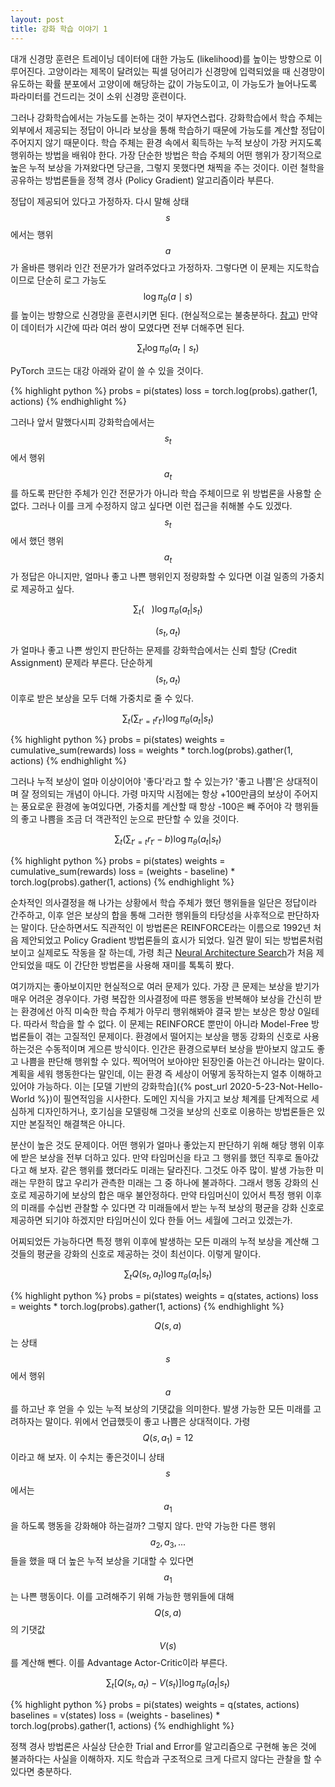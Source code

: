 ```yaml
---
layout: post
title: 강화 학습 이야기 1
---
```


대개 신경망 훈련은 트레이닝 데이터에 대한 가능도 (likelihood)를 높이는 방향으로 이루어진다. 고양이라는 제목이 달려있는 픽셀 덩어리가 신경망에 입력되었을 때 신경망이 유도하는 확률 분포에서 고양이에 해당하는 값이 가능도이고, 이 가능도가 늘어나도록 파라미터를 건드리는 것이 소위 신경망 훈련이다. 

그러나 강화학습에서는 가능도를 논하는 것이 부자연스럽다. 강화학습에서 학습 주체는 외부에서 제공되는 정답이 아니라 보상을 통해 학습하기 때문에 가능도를 계산할 정답이 주어지지 않기 때문이다. 학습 주체는 환경 속에서 획득하는 누적 보상이 가장 커지도록 행위하는 방법을 배워야 한다. 가장 단순한 방법은 학습 주체의 어떤 행위가 장기적으로 높은 누적 보상을 가져왔다면 당근을, 그렇지 못했다면 채찍을 주는 것이다. 이런 철학을 공유하는 방법론들을 정책 경사 (Policy Gradient) 알고리즘이라 부른다.

정답이 제공되어 있다고 가정하자. 다시 말해 상태 $$s$$ 에서는 행위 $$a$$ 가 올바른 행위라 인간 전문가가 알려주었다고 가정하자. 그렇다면 이 문제는 지도학습이므로 단순히 로그 가능도 $$\log \pi_{\theta} (a \mid s)$$를 높이는 방향으로 신경망을 훈련시키면 된다. (현실적으로는 불충분하다. [참고](http://proceedings.mlr.press/v15/ross11a/ross11a.pdf)) 만약 이 데이터가 시간에 따라 여러 쌍이 모였다면 전부 더해주면 된다.

$$\sum_t  \log \pi_{\theta} (a_t \mid s_t)$$

PyTorch 코드는 대강 아래와 같이 쓸 수 있을 것이다.

{% highlight python %}
probs = pi(states)
loss = torch.log(probs).gather(1, actions)
{% endhighlight %}

그러나 앞서 말했다시피 강화학습에서는 $$s_t$$ 에서 행위 $$a_t$$ 를 하도록 판단한 주체가 인간 전문가가 아니라 학습 주체이므로 위 방법론을 사용할 순 없다. 그러나 이를 크게 수정하지 않고 싶다면 이런 접근을 취해볼 수도 있겠다. $$s_t$$에서 했던 행위 $$a_t$$가 정답은 아니지만, 얼마나 좋고 나쁜 행위인지 정량화할 수 있다면 이걸 일종의 가중치로 제공하고 싶다.

$$\sum_t (\ \ \ ) \log \pi_{\theta}(a_t|s_t)$$

$$(s_t, a_t)$$ 가 얼마나 좋고 나쁜 쌍인지 판단하는 문제를 강화학습에서는 신뢰 할당 (Credit Assignment) 문제라 부른다. 단순하게  $$(s_t, a_t)$$ 이후로 받은 보상을 모두 더해 가중치로 줄 수 있다.

$$\sum_t (\sum_{t'=t} r_{t'}) \log \pi_{\theta}(a_t|s_t)$$

{% highlight python %}
probs = pi(states)
weights = cumulative_sum(rewards)
loss = weights * torch.log(probs).gather(1, actions)
{% endhighlight %}

그러나 누적 보상이 얼마 이상이어야 '좋다'라고 할 수 있는가? '좋고 나쁨'은 상대적이며 잘 정의되는 개념이 아니다. 가령 마지막 시점에는 항상 +100만큼의 보상이 주어지는 풍요로운 환경에 놓여있다면, 가중치를 계산할 때 항상 -100은 빼 주어야 각 행위들의 좋고 나쁨을 조금 더 객관적인 눈으로 판단할 수 있을 것이다.

$$\sum_t (\sum_{t'=t} r_{t'} - b) \log \pi_{\theta}(a_t|s_t)$$

{% highlight python %}
probs = pi(states)
weights = cumulative_sum(rewards)
loss = (weights - baseline) * torch.log(probs).gather(1, actions)
{% endhighlight %}

순차적인 의사결정을 해 나가는 상황에서 학습 주체가 했던 행위들을 일단은 정답이라 간주하고, 이후 얻은 보상의 합을 통해 그러한 행위들의 타당성을 사후적으로 판단하자는 말이다. 단순하면서도 직관적인 이 방법론은 REINFORCE라는 이름으로 1992년 처음 제안되었고 Policy Gradient 방법론들의 효시가 되었다. 일견 말이 되는 방법론처럼 보이고 실제로도 작동을 잘 하는데, 가령 최근 [Neural Architecture Search](https://arxiv.org/abs/1611.01578)가 처음 제안되었을 때도 이 간단한 방법론을 사용해 재미를 톡톡히 봤다.

여기까지는 좋아보이지만 현실적으로 여러 문제가 있다. 가장 큰 문제는 보상을 받기가 매우 어려운 경우이다. 가령 복잡한 의사결정에 따른 행동을 반복해야 보상을 간신히 받는 환경에선 아직 미숙한 학습 주체가 아무리 행위해봐야 결국 받는 보상은 항상 0일테다. 따라서 학습을 할 수 없다. 이 문제는 REINFORCE 뿐만이 아니라 Model-Free 방법론들이 겪는 고질적인 문제이다. 환경에서 떨어지는 보상을 행동 강화의 신호로 사용하는것은 수동적이며 게으른 방식이다. 인간은 환경으로부터 보상을 받아보지 않고도 좋고 나쁨을 판단해 행위할 수 있다. 찍어먹어 보아야만 된장인줄 아는건 아니라는 말이다. 계획을 세워 행동한다는 말인데, 이는 환경 즉 세상이 어떻게 동작하는지 얼추 이해하고 있어야 가능하다. 이는 [모델 기반의 강화학습]({% post_url 2020-5-23-Not-Hello-World %})이 필연적임을 시사한다. 도메인 지식을 가지고 보상 체계를 단계적으로 세심하게 디자인하거나, 호기심을 모델링해 그것을 보상의 신호로 이용하는 방법론들은 있지만 본질적인 해결책은 아니다.

분산이 높은 것도 문제이다. 어떤 행위가 얼마나 좋았는지 판단하기 위해 해당 행위 이후에 받은 보상을 전부 더하고 있다. 만약 타임머신을 타고 그 행위를 했던 직후로 돌아갔다고 해 보자. 같은 행위를 했더라도 미래는 달라진다. 그것도 아주 많이. 발생 가능한 미래는 무한히 많고 우리가 관측한 미래는 그 중 하나에 불과하다. 그래서 행동 강화의 신호로 제공하기에 보상의 합은 매우 불안정하다. 만약 타임머신이 있어서 특정 행위 이후의 미래를 수십번 관찰할 수 있다면 각 미래들에서 받는 누적 보상의 평균을 강화 신호로 제공하면 되기야 하겠지만 타임머신이 있다 한들 어느 세월에 그러고 있겠는가. 

어찌되었든 가능하다면 특정 행위 이후에 발생하는 모든 미래의 누적 보상을 계산해 그것들의 평균을 강화의 신호로 제공하는 것이 최선이다. 이렇게 말이다.

$$\sum_t Q(s_t, a_t) \log \pi_{\theta}(a_t|s_t)$$

{% highlight python %}
probs = pi(states)
weights = q(states, actions)
loss = weights * torch.log(probs).gather(1, actions)
{% endhighlight %}

$$Q(s, a)$$는 상태 $$s$$에서 행위 $$a$$를 하고난 후 얻을 수 있는 누적 보상의 기댓값을 의미한다. 발생 가능한 모든 미래를 고려하자는 말이다. 위에서 언급했듯이 좋고 나쁨은 상대적이다. 가령 $$Q(s, a_1)=12$$이라고 해 보자. 이 수치는 좋은것이니 상태 $$s$$에서는 $$a_1$$을 하도록 행동을 강화해야 하는걸까? 그렇지 않다. 만약 가능한 다른 행위 $$a_2, a_3, ...$$ 들을 했을 때 더 높은 누적 보상을 기대할 수 있다면 $$a_1$$는 나쁜 행동이다. 이를 고려해주기 위해 가능한 행위들에 대해 $$Q(s, a)$$의 기댓값 $$V(s)$$를 계산해 뺀다. 이를 Advantage Actor-Critic이라 부른다.

$$\sum_t \left[ Q(s_t, a_t)-V(s_t) \right] \log \pi_{\theta}(a_t|s_t)$$


{% highlight python %}
probs = pi(states)
weights = q(states, actions)
baselines = v(states)
loss = (weights - baselines) * torch.log(probs).gather(1, actions)
{% endhighlight %}

정책 경사 방법론은 사실상 단순한 Trial and Error를 알고리즘으로 구현해 놓은 것에 불과하다는 사실을 이해하자. 지도 학습과 구조적으로 크게 다르지 않다는 관찰을 할 수 있다면 충분하다.